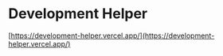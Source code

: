 # Development Helper

[https://development-helper.vercel.app/](https://development-helper.vercel.app/)
